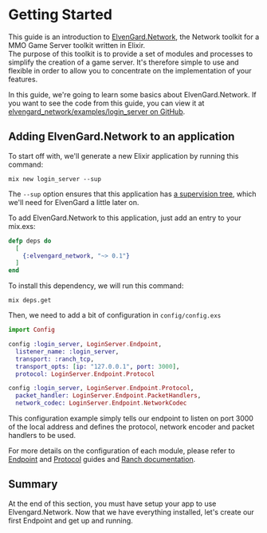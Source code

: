 # Getting Started

This guide is an introduction to [ElvenGard.Network](https://github.com/ImNotAVirus/elvengard_network), the Network toolkit for a MMO Game Server toolkit written in Elixir.  
The purpose of this toolkit is to provide a set of modules and processes to simplify the creation of a game server. It's therefore simple to use and flexible in order to allow you to concentrate on the implementation of your features.

In this guide, we're going to learn some basics about ElvenGard.Network. If you want
to see the code from this guide, you can view it at [elvengard_network/examples/login_server on GitHub](https://github.com/ImNotAVirus/elvengard_network/tree/master/examples/login_server).

## Adding ElvenGard.Network to an application

To start off with, we'll generate a new Elixir application by running this command:

```
mix new login_server --sup
```

The `--sup` option ensures that this application has [a supervision tree](http://elixir-lang.org/getting-started/mix-otp/supervisor-and-application.html), which we'll need for ElvenGard a little later on.

To add ElvenGard.Network to this application, just add an entry to your mix.exs:

```elixir
defp deps do
  [
    {:elvengard_network, "~> 0.1"}
  ]
end
```

To install this dependency, we will run this command:

```
mix deps.get
```

Then, we need to add a bit of configuration in `config/config.exs`

```elixir
import Config

config :login_server, LoginServer.Endpoint,
  listener_name: :login_server,
  transport: :ranch_tcp,
  transport_opts: [ip: "127.0.0.1", port: 3000],
  protocol: LoginServer.Endpoint.Protocol

config :login_server, LoginServer.Endpoint.Protocol,
  packet_handler: LoginServer.Endpoint.PacketHandlers,
  network_codec: LoginServer.Endpoint.NetworkCodec
```

This configuration example simply tells our endpoint to listen on port 3000 of the local address and defines the protocol, network encoder and packet handlers to be used.
  
For more details on the configuration of each module, please refer to [Endpoint](endpoint.html#configuration) and [Protocol](protocol.html#configuration) guides and [Ranch documentation](https://ninenines.eu/docs/en/ranch/2.1/guide/).

## Summary

At the end of this section, you must have setup your app to use Elvengard.Network. Now that we have everything installed, let's create our first Endpoint and get up and running.
